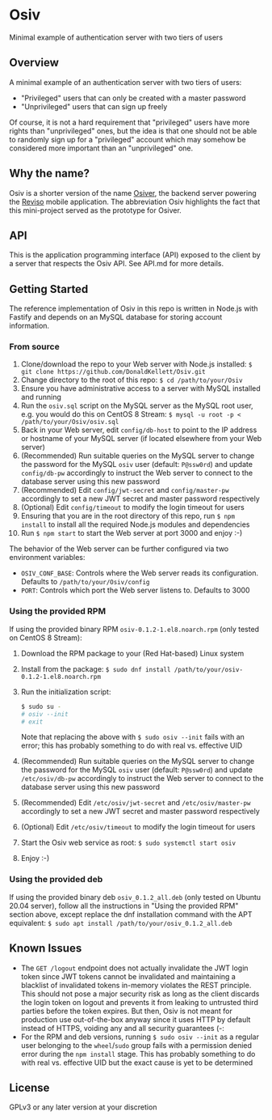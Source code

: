 # Osiv

Minimal example of authentication server with two tiers of users

## Overview

A minimal example of an authentication server with two tiers of users:

- "Privileged" users that can only be created with a master password
- "Unprivileged" users that can sign up freely

Of course, it is not a hard requirement that "privileged" users have more rights than "unprivileged" ones, but the idea is that one should not be able to randomly sign up for a "privileged" account which may somehow be considered more important than an "unprivileged" one.

## Why the name?

Osiv is a shorter version of the name [Osiver](https://github.com/DonaldKellett/Osiver), the backend server powering the [Reviso](https://github.com/ashrestha1/Reviso) mobile application. The abbreviation Osiv highlights the fact that this mini-project served as the prototype for Osiver.

## API

This is the application programming interface (API) exposed to the client by a server that respects the Osiv API. See API.md for more details.

## Getting Started

The reference implementation of Osiv in this repo is written in Node.js with Fastify and depends on an MySQL database for storing account information.

### From source

1. Clone/download the repo to your Web server with Node.js installed: `$ git clone https://github.com/DonaldKellett/Osiv.git`
1. Change directory to the root of this repo: `$ cd /path/to/your/Osiv`
1. Ensure you have administrative access to a server with MySQL installed and running
1. Run the `osiv.sql` script on the MySQL server as the MySQL root user, e.g. you would do this on CentOS 8 Stream: `$ mysql -u root -p < /path/to/your/Osiv/osiv.sql`
1. Back in your Web server, edit `config/db-host` to point to the IP address or hostname of your MySQL server (if located elsewhere from your Web server)
1. (Recommended) Run suitable queries on the MySQL server to change the password for the MySQL `osiv` user (default: `P@ssw0rd`) and update `config/db-pw` accordingly to instruct the Web server to connect to the database server using this new password
1. (Recommended) Edit `config/jwt-secret` and `config/master-pw` accordingly to set a new JWT secret and master password respectively
1. (Optional) Edit `config/timeout` to modify the login timeout for users
1. Ensuring that you are in the root directory of this repo, run `$ npm install` to install all the required Node.js modules and dependencies
1. Run `$ npm start` to start the Web server at port 3000 and enjoy :-)

The behavior of the Web server can be further configured via two environment variables:

- `OSIV_CONF_BASE`: Controls where the Web server reads its configuration. Defaults to `/path/to/your/Osiv/config`
- `PORT`: Controls which port the Web server listens to. Defaults to 3000

### Using the provided RPM

If using the provided binary RPM `osiv-0.1.2-1.el8.noarch.rpm` (only tested on CentOS 8 Stream):

1. Download the RPM package to your (Red Hat-based) Linux system
1. Install from the package: `$ sudo dnf install /path/to/your/osiv-0.1.2-1.el8.noarch.rpm`
1. Run the initialization script:
   
   ```bash
   $ sudo su -
   # osiv --init
   # exit
   ```
   
   Note that replacing the above with `$ sudo osiv --init` fails with an error; this has probably something to do with real vs. effective UID
1. (Recommended) Run suitable queries on the MySQL server to change the password for the MySQL `osiv` user (default: `P@ssw0rd`) and update `/etc/osiv/db-pw` accordingly to instruct the Web server to connect to the database server using this new password
1. (Recommended) Edit `/etc/osiv/jwt-secret` and `/etc/osiv/master-pw` accordingly to set a new JWT secret and master password respectively
1. (Optional) Edit `/etc/osiv/timeout` to modify the login timeout for users
1. Start the Osiv web service as root: `$ sudo systemctl start osiv`
1. Enjoy :-)

### Using the provided deb

If using the provided binary deb `osiv_0.1.2_all.deb` (only tested on Ubuntu 20.04 server), follow all the instructions in "Using the provided RPM" section above, except replace the dnf installation command with the APT equivalent: `$ sudo apt install /path/to/your/osiv_0.1.2_all.deb`

## Known Issues

- The `GET /logout` endpoint does not actually invalidate the JWT login token since JWT tokens cannot be invalidated and maintaining a blacklist of invalidated tokens in-memory violates the REST principle. This should not pose a major security risk as long as the client discards the login token on logout and prevents it from leaking to untrusted third parties before the token expires. But then, Osiv is not meant for production use out-of-the-box anyway since it uses HTTP by default instead of HTTPS, voiding any and all security guarantees (-:
- For the RPM and deb versions, running `$ sudo osiv --init` as a regular user belonging to the `wheel`/`sudo` group fails with a permission denied error during the `npm install` stage. This has probably something to do with real vs. effective UID but the exact cause is yet to be determined

## License

GPLv3 or any later version at your discretion
